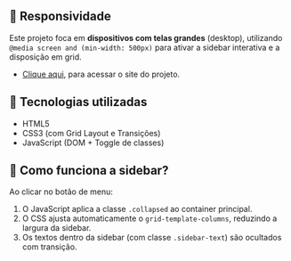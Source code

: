 

## 📱 Responsividade

Este projeto foca em **dispositivos com telas grandes** (desktop), utilizando `@media screen and (min-width: 500px)` para ativar a sidebar interativa e a disposição em grid.

- [Clique aqui](https://youtube-gridlayout1.netlify.app/), para acessar o site do projeto.


## 🎨 Tecnologias utilizadas

- HTML5
- CSS3 (com Grid Layout e Transições)
- JavaScript (DOM + Toggle de classes)



## 🧠 Como funciona a sidebar?

Ao clicar no botão de menu:

1. O JavaScript aplica a classe `.collapsed` ao container principal.
2. O CSS ajusta automaticamente o `grid-template-columns`, reduzindo a largura da sidebar.
3. Os textos dentro da sidebar (com classe `.sidebar-text`) são ocultados com transição.

